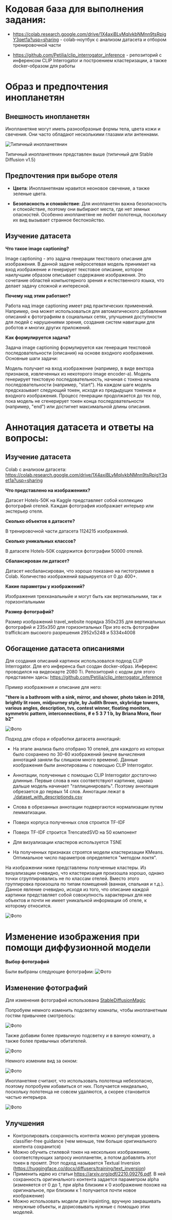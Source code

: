 
# Кодовая база для выполнения задания:
- https://colab.research.google.com/drive/1X4axiBLyMqIvkbNMnn9tsRpigY3qet1a?usp=sharing - colab-ноутбук с анализом датасета и отбором тренировочной части

- https://github.com/Petilia/clip_interrogator_inference - репозиторий с инференсом CLIP Interrogator и построением кластеризации, а также docker-образом для работы


# Образ и предпочтения инопланетян


## Внешность инопланетян

Инопланетяне могут иметь разнообразные формы тела, цвета кожи и свечения. Они часто обладают несколькими глазами или антеннами. 

![Типичный инопланетянин](./assets/alien.jpg)

Типичный инопланетянин представлен выше (типичный для Stable Diffusion v1.5)

## Предпочтения при выборе отеля


- **Цвета**: Инопланетянам нравится неоновое свечение, а также зеленые цвета.

- **Безопасность и спокойствие**: Для инопланетян важна безопасность и спокойствие, поэтому они выбирают места, где нет земных опасностей. Особенно инопланетяне не любят полотенца, поскольку их вид вызывает странное беспокойство.


## Изучение датасета

**Что такое image captioning?**

Image captioning - это задача генерации текстового описания для изображения. В данной задаче нейросетевая модель принимает на вход изображение и генерирует текстовое описание, которое наилучшим образом описывает содержание изображения. Это сочетание областей компьютерного зрения и естественного языка, что делает задачу сложной и интересной.

**Почему над этим работают?**

Работа над image captioning имеет ряд практических применений. Например, она может использоваться для автоматического добавления описаний к фотографиям в социальных сетях, улучшения доступности для людей с нарушениями зрения, создания систем навигации для роботов и многих других приложений.

**Как формулируется задача?**

Задача image captioning формулируется как генерация текстовой последовательности (описания) на основе входного изображения. Основные шаги задачи:

Модель получает на вход изображение (например, в виде вектора признаков, извлеченных из некоторого image encoder-а).
Модель генерирует текстовую последовательность, начиная с токена начала последовательности (например, "start").
На каждом шаге модель предсказывает следующий токен, исходя из предыдущих токенов и входного изображения.
Процесс генерации продолжается до тех пор, пока модель не сгенерирует токен конца последовательности (например, "end") или достигнет максимальной длины описания.

# Аннотация датасета и ответы на вопросы:

## Изучение датасета

Colab с анализом датасета:
https://colab.research.google.com/drive/1X4axiBLyMqIvkbNMnn9tsRpigY3qet1a?usp=sharing


**Что представлено на изображениях?**

Датасет Hotels-50K на Kaggle представляет собой коллекцию фотографий отелей. Каждая фотография изображает интерьер или экстерьер отеля.

**Сколько объектов в датасете?**

В тренировочной части датасета 1124215 изображений.

**Сколько уникальных классов?**

В датасете Hotels-50K содержится фотографии 50000 отелей.  

**Сбалансирован ли датасет?**

Датасет несбалансирован, что хорошо показано на гистограмме в Colab. Количество изображений варьируется от 0 до 400+.

**Какие параметры у изображений?**

Изображения трехканальныйе и могут быть как вертикальными, так и горизонтальными

**Размер фотографий?**

Размер изображений travel_website порядка 350x235 для вертикальных фотографий и 235x350 для горизонтальных 
При это есть фотографии traffickcam высокого разрешения 2952x5248 и 5334x4008

## Обогащение датасета описаниями

Для создания описаний картинок использовался подход CLIP Interrogator.
Для его инференса был создан docker-образ. Инференс проводился на видеокарте 2080 Ti. Репозиторий с кодом для этого представлен здесь: https://github.com/Petilia/clip_interrogator_inference

Пример изображения и описание для него: 

**"there is a bathroom with a sink, mirror, and shower, photo taken in 2018, brightly lit room, midjourney style, by Judith Brown, skybridge towers, various angles, description, tvs, contest winner, floating monitors, symmetric pattern, interconnections, # e 5 3 7 1 b, by Briana Mora, floor b2"**

![Фото](./assets/3918396.jpg)

Подход для сбора и обработки датасета аннотаций:

- На этапе анализа было отобрано 10 отелей, для каждого из которых было сохранено по 30-60 изображений (иначе вычисления аннотаций заняли бы слишком много времени). Данные изображения были аннотированы с помощью CLIP Interrogator. 

- Аннотации, полученные с помощью CLIP Interrogator достаточно длинные. Первые слова в них соответствуют картинке, однако дальше модель начинает "галлицинировать". Поэтому аннотация обрезается до первых 14 слов. Аннотации лежат в [./dataset_with_descriptionds.csv](./dataset_with_descriptionds.csv)

- Слова в обрезанных аннотации подвергаются нормализации путем лемматизации.

- Поверх корпуса полученных слов строится TF-IDF

- Поверх TF-IDF строится TrencatedSVD на 50 компонент

- Для визуализации кластеров используется TSNE 

- На полученных признаках строятся модели кластеризации KMeans. Оптимальное число параметров определяется "методом локтя".

На изображении ниже представлены полученные кластеры. Из визуализации очевидно, что кластеризация произошла хорошо, однако точки сгруппировались не по классам отелей. Вместо этого группировка произошла по типам помещений (ванная, спальная и т.д.). Данное явление очевидно, исходя из того, что описание каждой картинки представляет собой совокупность характерных для нее объектов и почти не имеет уникальной информации об отеле, к которому относится. 

![Фото](./assets/clusters.jpg)



# Изменение изображения при помощи диффузионной модели
**Выбор фотографий**

Были выбраны следующие фотографии: ![Фото](./assets/rooms.jpg)

## Изменение фотографий
Для изменения фотографий использована [StableDiffusionMagic](https://github.com/rupeshs/diffusionmagic?ysclid=llkknjn6pv895581605)

Попробуем немного изменить подсветку комнаты, чтобы инопланетным гостям привычнее смотрелось:

![Фото](./assets/gen1.jpg)

Также добавим более привычную подсветку и в ванную комнату, а также более привычных обитателей.

![Фото](./assets/gen2.jpg)

Немного изменим вид за окном:

![Фото](./assets/gen3.jpg)

Инопланетяне считают, что использовать полотенца небезопасно, поэтому попробуем избавиться от них. Получается неидеально, поскольку полотенца не совсем удаляются, а скорее становится частью интерьера.

![Фото](./assets/gen4.jpg)


## Улучшения
- Контролировать сохранность контента можно регулирая уровень classifier-free guidance (чем меньше, тем больше оригинального контента сохранится)
- Можно обучить стилевой токен на нескольких изображениях, соответствующих запросу инопланетян, а потом добавлять этот токен в промпт. Этот подход называется Textual Inversion (https://huggingface.co/docs/diffusers/training/text_inversion)
- Применить идею из статьи https://arxiv.org/pdf/2210.09276.pdf. В ней сохранность оригинального контента задается параметром alpha (изменяется от 0 до 1, при alpha близким к 0 изображение похоже на оригинальное, при близким к 1 получается почти новое изображение)
- Можно использовать модели для inpainting, вручную закрашивать ненужные объекты, и дорисовывать нужные с помощью этих моделей.